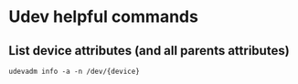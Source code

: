 # Udev helpful commands

## List device attributes (and all parents attributes)
```udevadm info -a -n /dev/{device}```
